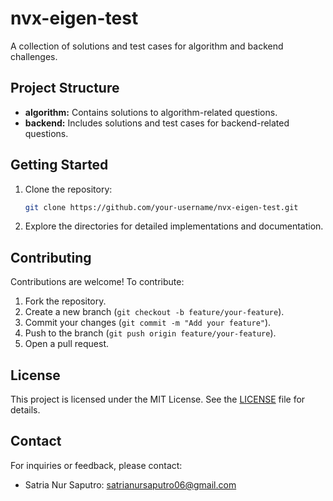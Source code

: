 # nvx-eigen-test

A collection of solutions and test cases for algorithm and backend challenges.

## Project Structure

- **algorithm:** Contains solutions to algorithm-related questions.
- **backend:** Includes solutions and test cases for backend-related questions.

## Getting Started

1. Clone the repository:
    ```bash
    git clone https://github.com/your-username/nvx-eigen-test.git
    ```
2. Explore the directories for detailed implementations and documentation.

## Contributing

Contributions are welcome! To contribute:
1. Fork the repository.
2. Create a new branch (`git checkout -b feature/your-feature`).
3. Commit your changes (`git commit -m "Add your feature"`).
4. Push to the branch (`git push origin feature/your-feature`).
5. Open a pull request.

## License

This project is licensed under the MIT License. See the [LICENSE](https://opensource.org/license/mit) file for details.

## Contact

For inquiries or feedback, please contact:
- Satria Nur Saputro: [satrianursaputro06@gmail.com](mailto:satrianursaputro06@gmail.com)


